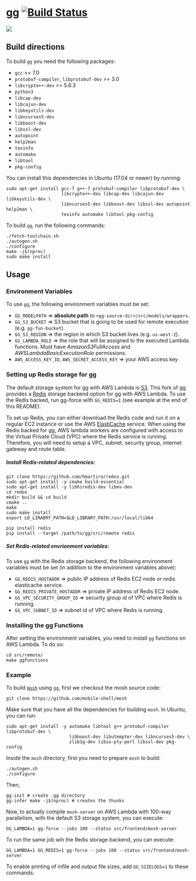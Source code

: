 # gg [![Build Status](https://travis-ci.org/StanfordSNR/gg.svg?branch=master)](https://travis-ci.org/StanfordSNR/gg)

![](https://s3-us-west-2.amazonaws.com/stanfordsnr/gg-xkcd.jpg)

## Build directions

To build `gg` you need the following packages:

- `gcc` >= 7.0
- `protobuf-compiler`, `libprotobuf-dev` >= 3.0
- `libcrypto++-dev` >= 5.6.3
- `python3`
- `libcap-dev`
- `libcajun-dev`
- `libkeyutils-dev`
- `libncurses5-dev`
- `libboost-dev`
- `libssl-dev`
- `autopoint`
- `help2man`
- `texinfo`
- `automake`
- `libtool`
- `pkg-config`

You can install this dependencies in Ubuntu (17.04 or newer) by running:

```
sudo apt-get install gcc-7 g++-7 protobuf-compiler libprotobuf-dev \
                     libcrypto++-dev libcap-dev libcajun-dev libkeyutils-dev \
                     libncurses5-dev libboost-dev libssl-dev autopoint help2man \
                     texinfo automake libtool pkg-config
```

To build `gg`, run the following commands:

```
./fetch-toolchain.sh
./autogen.sh
./configure
make -j$(nproc)
sudo make install
```

## Usage

### Environment Variables

To use `gg`, the following environment variables must be set:

- `GG_MODELPATH` => **absolute path** to `<gg-source-dir>/src/models/wrappers`.
- `GG_S3_BUCKET` => S3 bucket that is going to be used for remote execution (e.g. `gg-fun-bucket`).
- `GG_S3_REGION` => the region in which S3 bucket lives (e.g. `us-west-2`).
- `GG_LAMBDA_ROLE` => the role that will be assigned to the executed Lambda.
functions. Must have *AmazonS3FullAccess* and *AWSLambdaBasicExecutionRole*
permissions.
- `AWS_ACCESS_KEY_ID`, `AWS_SECRET_ACCESS_KEY` => your AWS access key


### Setting up Redis storage for gg

The default storage system for gg with AWS Lambda is [S3](https://aws.amazon.com/s3). This fork of gg provides a [Redis](https://redis.io) storage backend option for gg with AWS Lambda. To use the Redis backed, run gg-force with `GG_REDIS=1` (see example at the end of this README). 

To set up Redis, you can either download the Redis code and run it on a regular EC2 instance or use the AWS [ElastiCache](https://aws.amazon.com/elasticache/) service. When using the Redis backed for gg, AWS lambda workers are configured with access to the Virtual Private Cloud (VPC) where the Redis service is running. Therefore, you will need to setup a VPC, subnet, security group, internet gateway and route table. 

##### Install Redis-related dependencies:

~~~
git clone https://github.com/hmartiro/redox.git
sudo apt-get install -y cmake build-essential
sudo apt-get install -y libhiredis-dev libev-dev
cd redox
mkdir build && cd build
cmake ..
make
sudo make install
export LD_LIRABRY_PATH=$LD_LIBRARY_PATH:/usr/local/lib64

pip install redis
pip install --target /path/to/gg/src/remote redis
~~~

##### Set Redis-related envrionment variables:
To use `gg` with the Redis storage backend, the following environment variables must be set (in addition to the environment variables above):

- `GG_REDIS_HOSTADDR` => public IP address of Redis EC2 node or redis elasticache service.
- `GG_REDIS_PRIVATE_HOSTADDR` => private IP address of Redis EC2 node.
- `GG_VPC_SECURITY_GROUP_ID` => security group id of VPC where Redis is running.
- `GG_VPC_SUBNET_ID` => subnet id of VPC where Redis is running.


### Installing the gg Functions

After setting the environment variables, you need to install `gg` functions on
AWS Lambda. To do so:

~~~
cd src/remote/
make ggfunctions
~~~

### Example

To build [`mosh`](https://github.com/mobile-shell/mosh) using `gg`, first we
checkout the mosh source code:

~~~
git clone https://github.com/mobile-shell/mosh
~~~

Make sure that you have all the dependencies for building `mosh`. In Ubuntu,
you can run:

~~~
sudo apt-get install -y automake libtool g++ protobuf-compiler libprotobuf-dev \
                        libboost-dev libutempter-dev libncurses5-dev \
                        zlib1g-dev libio-pty-perl libssl-dev pkg-config
~~~

Inside the `mosh` directory, first you need to prepare `mosh` to build:

~~~
./autogen.sh
./configure
~~~

Then,

~~~
gg-init # create .gg directory
gg-infer make -j$(nproc) # creates the thunks
~~~

Now, to actually compile `mosh-server` on AWS Lambda with 100-way parallelism,
with the default S3 storage system, you can execute:

~~~
GG_LAMBDA=1 gg-force --jobs 100 --status src/frontend/mosh-server
~~~


To run the same job wih the Redis storage backend,
you can execute:

~~~
GG_LAMBDA=1 GG_REDIS=1 gg-force --jobs 100 --status src/frontend/mosh-server
~~~

To enable printing of infile and output file sizes, add `GG_SIZELOGS=1` to these commands.
